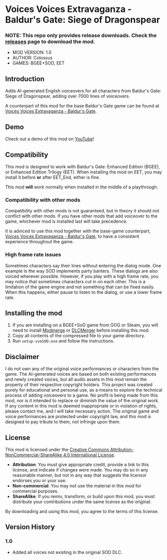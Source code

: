 # Voices Voices Extravaganza - Baldur's Gate: Siege of Dragonspear

### NOTE: This repo only provides release downloads. Check the [releases](https://github.com/ColossusChang/VoicesVoicesExtravaganza-SOD/releases) page to download the mod.

- MOD VERSION: 1.0
- AUTHOR: Colossus
- GAMES: BGEE+SOD, EET

## Introduction

Adds AI-generated English voiceovers for all characters from Baldur's Gate: Siege of Dragonspear, adding over 7000 lines of voiceovers. 

A counterpart of this mod for the base Baldur's Gate game can be found at [Voices Voices Extravaganza - Baldur's Gate](https://www.nexusmods.com/baldursgate/mods/80).

## Demo
Check out a demo of this mod on [YouTube](https://www.youtube.com/watch?v=4soa5OTA6Hc)!

## Compatibility

This mod is designed to work with Baldur's Gate: Enhanced Edition (BGEE), or Enhanced Edition Trilogy (EET). When installing the mod on EET, you may install it before **or** after EET_End, either is fine.

This mod **will** work normally when installed in the middle of a playthrough.

### Compatibility with other mods

Compatibility with other mods is not guaranteed, but in theory it should not conflict with other mods. If you have other mods that add voiceover to the game, whichever mod is installed last will take precedence.

It is adviced to use this mod together with the base-game counterpart, [Voices Voices Extravaganza - Baldur's Gate](https://www.nexusmods.com/baldursgate/mods/80), to have a consistent experience throughout the game.

### High frame rate issues

Sometimes characters say their lines without entering the dialog mode. One example is the way SOD implements party banters. These dialogs are also voiced wherever possible. However, if you play with a high frame rate, you may notice that sometimes characters cut in on each other. This is a limitation of the game engine and not something that can be fixed easily. When this happens, either pause to listen to the dialog, or use a lower frame rate.

## Installing the mod

1. If you are installing on a BGEE+SoD game from GOG or Steam, you will need to install [Modmerge](https://github.com/ScottBrooks/modmerge/releases) or [DLCMerger](https://github.com/Argent77/A7-DlcMerger) before installing this mod.
2. Copy all contents of the compressed file to your game directory. 
3. Run `setup-vveSOD.exe` and follow the instructions.

## Disclaimer
I do not own any of the original voice performances or characters from the game. The AI-generated voices are based on both existing performances and newly created voices, but all audio assets in this mod remain the property of their respective copyright holders. 
This project was created purely for educational and personal use, as a means to explore the technical process of adding voiceovers to a game. No profit is being made from this mod, nor is it intended to replace or diminish the value of the original work.
If any content in this mod is deemed inappropriate or in violation of rights, please contact me, and I will take necessary action. The original game and voice performances are protected under copyright law, and this mod is designed to pay tribute to them, not infringe upon them.

## License

This mod is licensed under the [Creative Commons Attribution-NonCommercial-ShareAlike 4.0 International License](https://creativecommons.org/licenses/by-nc-sa/4.0/).

- **Attribution**: You must give appropriate credit, provide a link to this license, and indicate if changes were made. You may do so in any reasonable manner, but not in any way that suggests the licensor endorses you or your use.
- **Non-commercial**: You may not use the material in this mod for commercial purposes.
- **ShareAlike**: If you remix, transform, or build upon this mod, you must distribute your contributions under the same license as the original.

By downloading and using this mod, you agree to the terms of this license.

## Version History

### 1.0
- Added all voices not existing in the original SOD DLC.
